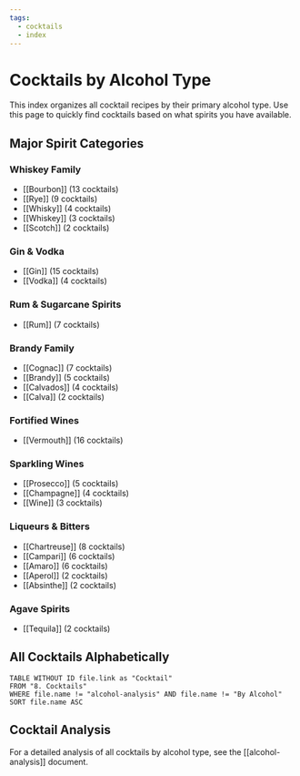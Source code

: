 ```yaml
---
tags:
  - cocktails
  - index
---
```


# Cocktails by Alcohol Type

This index organizes all cocktail recipes by their primary alcohol type. Use this page to quickly find cocktails based on what spirits you have available.

## Major Spirit Categories

### Whiskey Family
- [[Bourbon]] (13 cocktails)
- [[Rye]] (9 cocktails)
- [[Whisky]] (4 cocktails)
- [[Whiskey]] (3 cocktails)
- [[Scotch]] (2 cocktails)

### Gin & Vodka
- [[Gin]] (15 cocktails)
- [[Vodka]] (4 cocktails)

### Rum & Sugarcane Spirits
- [[Rum]] (7 cocktails)

### Brandy Family
- [[Cognac]] (7 cocktails)
- [[Brandy]] (5 cocktails)
- [[Calvados]] (4 cocktails)
- [[Calva]] (2 cocktails)

### Fortified Wines
- [[Vermouth]] (16 cocktails)

### Sparkling Wines
- [[Prosecco]] (5 cocktails)
- [[Champagne]] (4 cocktails)
- [[Wine]] (3 cocktails)

### Liqueurs & Bitters
- [[Chartreuse]] (8 cocktails)
- [[Campari]] (6 cocktails)
- [[Amaro]] (6 cocktails)
- [[Aperol]] (2 cocktails)
- [[Absinthe]] (2 cocktails)

### Agave Spirits
- [[Tequila]] (2 cocktails)

## All Cocktails Alphabetically

```dataview
TABLE WITHOUT ID file.link as "Cocktail"
FROM "8. Cocktails"
WHERE file.name != "alcohol-analysis" AND file.name != "By Alcohol"
SORT file.name ASC
```

## Cocktail Analysis

For a detailed analysis of all cocktails by alcohol type, see the [[alcohol-analysis]] document.
